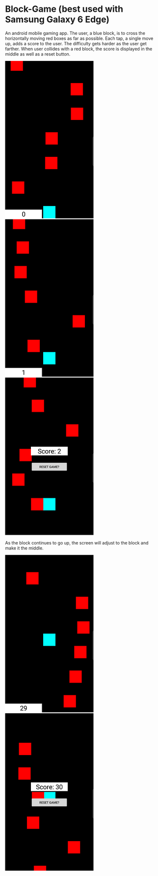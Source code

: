 # Block-Game (best used with Samsung Galaxy 6 Edge)
An android mobile gaming app. The user, a blue block, is to cross the horizontally moving red boxes as far as possible. Each tap, a single move up, adds a score to the user. The difficulty gets harder as the user get farther. When user collides with a red block, the score is displayed in the middle as well as a reset button. 

![Image of Game Starting](https://github.com/bradburzon/Block-Game/blob/master/images/Screenshot_20170903-094041.png)
![Single Tap](https://github.com/bradburzon/Block-Game/blob/master/images/Screenshot_20170903-094045.png)
![Game Over - Collision](https://github.com/bradburzon/Block-Game/blob/master/images/Screenshot_20170903-094100.png)

As the block continues to go up, the screen will adjust to the block and make it the middle. 

![Continuing the game](https://github.com/bradburzon/Block-Game/blob/master/images/Screenshot_20170903-094117.png)
![Game Over again](https://github.com/bradburzon/Block-Game/blob/master/images/Screenshot_20170903-094127.png)
